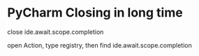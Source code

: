 
# PyCharm Closing in long time


close ide.await.scope.completion


open Action, type registry, then find ide.await.scope.completion


